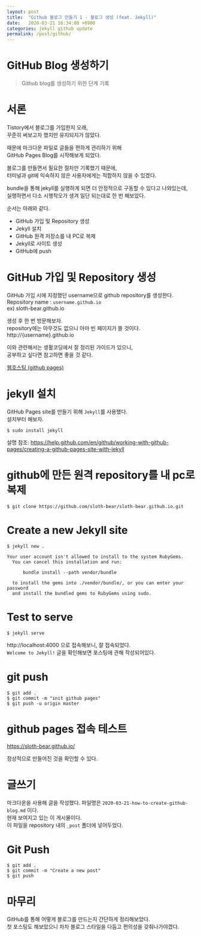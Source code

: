 ```yaml
---
layout: post
title:  "Github 블로그 만들기 1 - 블로그 생성 (feat. Jekyll)"
date:   2020-03-21 16:34:00 +0900
categories: jekyll github update
permalink: /post/github/
---
```




# GitHub Blog 생성하기 
> Github blog를 생성하기 위한 단계 기록 



# 서론
Tistory에서 블로그를 가입한지 오래,  
꾸준히 써보고자 했지만 유지되지가 않았다.  

때문에 마크다운 파일로 글들을 편하게 관리하기 위해  
GitHub Pages Blog를 시작해보게 되었다.  

블로그를 만들면서 필요한 절차만 기록했기 때문에,  
터미널과 git에 익숙하지 않은 사용자에게는 적합하지 않을 수 있겠다.  

bundle을 통해 jekyll를 실행하게 되면 더 안정적으로 구동할 수 있다고 나와있는데,  
실행하면서 다소 시행착오가 생겨 일단 되는대로 한 번 해보았다.  

순서는 아래와 같다. 

* GitHub 가입 및 Repository 생성 
* Jekyll 설치 
* GitHub 원격 저장소를 내 PC로 복제 
* Jekyll로 사이트 생성 
* GitHub에 push



# GitHub 가입 및 Repository 생성 
GitHub 가입 시에 지정했던 username으로 github repository를 생성한다.  
Repository name : `username.github.io`  
ex) sloth-bear.github.io

생성 후 한 번 방문해보자.  
repository에는 아무것도 없으니 아마 빈 페이지가 뜰 것이다.  
http://{username}.github.io  

이와 관련해서는 생활코딩에서 잘 정리된 가이드가 있으니,  
공부하고 싶다면 참고하면 좋을 것 같다.  
  
<a href="https://opentutorials.org/course/3084/18891" target="_blank">웹호스팅 (github pages)</a>



# jekyll 설치
GitHub Pages site를 만들기 위해 `Jekyll`를 사용했다.  
설치부터 해보자.  

```
$ sudo install jekyll 
```

설명 참조: 
https://help.github.com/en/github/working-with-github-pages/creating-a-github-pages-site-with-jekyll



# github에 만든 원격 repository를 내 pc로 복제 
```
$ git clone https://github.com/sloth-bear/sloth-bear.github.io.git
```



# Create a new Jekyll site 
```
$ jekyll new .

Your user account isn't allowed to install to the system RubyGems.
  You can cancel this installation and run:

      bundle install --path vendor/bundle

  to install the gems into ./vendor/bundle/, or you can enter your password
  and install the bundled gems to RubyGems using sudo.
```



# Test to serve
```
$ jekyll serve
```

http://localhost:4000 으로 접속해보니, 잘 접속되었다.  
`Welcome to Jekyll!` 글을 확인해보면 포스팅에 관해 작성되어있다.  


# git push 
```
$ git add .
$ git commit -m "init github pages"
$ git push -u origin master
```



# github pages 접속 테스트 
https://sloth-bear.github.io/ 

정상적으로 만들어진 것을 확인할 수 있다.  



# 글쓰기 
마크다운을 사용해 글을 작성했다. 파일명은 `2020-03-21-how-to-create-github-blog.md` 이다.  
현재 보여지고 있는 이 게시물이다.  
이 파일을 repository 내의 `_post` 폴더에 넣어두었다.  



# Git Push 
```
$ git add .
$ git commit -m "Create a new post"
$ git push 
```



# 마무리  
GitHub를 통해 어떻게 블로그를 만드는지 간단하게 정리해보았다.  
첫 포스팅도 해보았으니 차차 블로그 스타일을 다듬고 편의성을 갖춰나가야겠다.  



